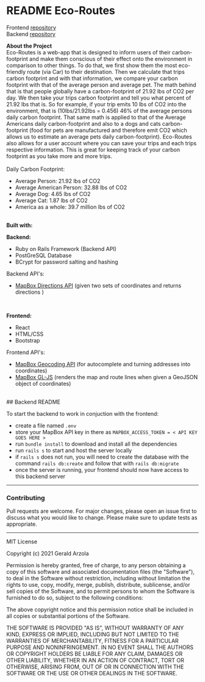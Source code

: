 # README Eco-Routes
Frontend <a href='https://github.com/geraldarzy/eco-routes-frontend'>repository</a>
<br>
Backend <a href='https://github.com/geraldarzy/eco-routes-backend'>repository</a>

<strong>About the Project</strong>
 <br>
Eco-Routes is a web-app that is designed to inform users of their carbon-footprint and make them conscious of their effect onto the environment in comparison to other  things. To do that, we first show them the most eco-friendly route (via Car) to their destination. Then we calculate that trips carbon footprint and with that information, we compare your carbon footprint with that of the average person and average pet. The math behind that is that people globally have a carbon-footprint of 21.92 lbs of CO2 per day. We then take your trips carbon footprint and tell you what percent of 21.92 lbs that is. So for example, if your trip emits 10 lbs of CO2 into the environment, that is (10lbs/21.92lbs = 0.456) 46% of the average persons daily carbon footprint. That same math is applied to that of the Average Americans daily carbon-footprint and also to a dogs and cats carbon-footprint (food for pets are manufactured and therefore emit CO2 which allows us to estimate an average pets daily carbon-footprint). Eco-Routes also allows for a user account where you can save your trips and each trips respective information. This is great for keeping track of your carbon footprint as you take more and more trips.
<br/> <br/>
Daily Carbon Footprint:
- Average Person: 21.92 lbs of CO2
- Average American Person: 32.88 lbs of CO2
- Average Dog: 4.65 lbs of CO2
- Average Cat: 1.87 lbs of CO2
- America as a whole: 39.7 million lbs of CO2
<br><br>

<strong>Built with:</strong> <br>

<strong>Backend: </strong>
- Ruby on Rails Framework (Backend API)
- PostGreSQL Database
- BCrypt for password salting and hashing

Backend API's:
- <a href='https://docs.mapbox.com/help/getting-started/directions/'>MapBox Directions API</a> (given two sets of coordinates and returns directions )
<br/>

<strong>Frontend:</strong>
- React
- HTML/CSS
- Bootstrap

Frontend API's:
- <a href='https://docs.mapbox.com/api/search/geocoding/'>MapBox Geocoding API</a> (for autocomplete and turning addresses into coordinates)
- <a href='https://docs.mapbox.com/help/tutorials/use-mapbox-gl-js-with-react/'>MapBox GL-JS</a> (renders the map and route lines when given a GeoJSON object of coordinates)
<br/>
## Backend README

To start the backend to work in conjuction with the frontend:
- create a file named `.env`
- store your MapBox API key in there as `MAPBOX_ACCESS_TOKEN = < API KEY GOES HERE >`
- run `bundle install` to download and install all the dependencies
- run `rails s` to start and host the server locally
- if `rails s` does not run, you will need to create the database with the command `rails db:create` and follow that with `rails db:migrate` 
- once the server is running, your frontend should now have access to this backend server


<hr>

### <strong>Contributing</strong>
Pull requests are welcome. For major changes, please open an issue first to discuss what you would like to change.
Please make sure to update tests as appropriate.

<hr>
MIT License

Copyright (c) 2021 Gerald Arzola

Permission is hereby granted, free of charge, to any person obtaining a copy
of this software and associated documentation files (the "Software"), to deal
in the Software without restriction, including without limitation the rights
to use, copy, modify, merge, publish, distribute, sublicense, and/or sell
copies of the Software, and to permit persons to whom the Software is
furnished to do so, subject to the following conditions:

The above copyright notice and this permission notice shall be included in all
copies or substantial portions of the Software.

THE SOFTWARE IS PROVIDED "AS IS", WITHOUT WARRANTY OF ANY KIND, EXPRESS OR
IMPLIED, INCLUDING BUT NOT LIMITED TO THE WARRANTIES OF MERCHANTABILITY,
FITNESS FOR A PARTICULAR PURPOSE AND NONINFRINGEMENT. IN NO EVENT SHALL THE
AUTHORS OR COPYRIGHT HOLDERS BE LIABLE FOR ANY CLAIM, DAMAGES OR OTHER
LIABILITY, WHETHER IN AN ACTION OF CONTRACT, TORT OR OTHERWISE, ARISING FROM,
OUT OF OR IN CONNECTION WITH THE SOFTWARE OR THE USE OR OTHER DEALINGS IN THE
SOFTWARE.
